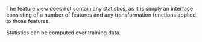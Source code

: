 The feature view does not contain any statistics, as it is simply an interface consisting of a number of features and any transformation functions applied to those features.

Statistics can be computed over training data. 
